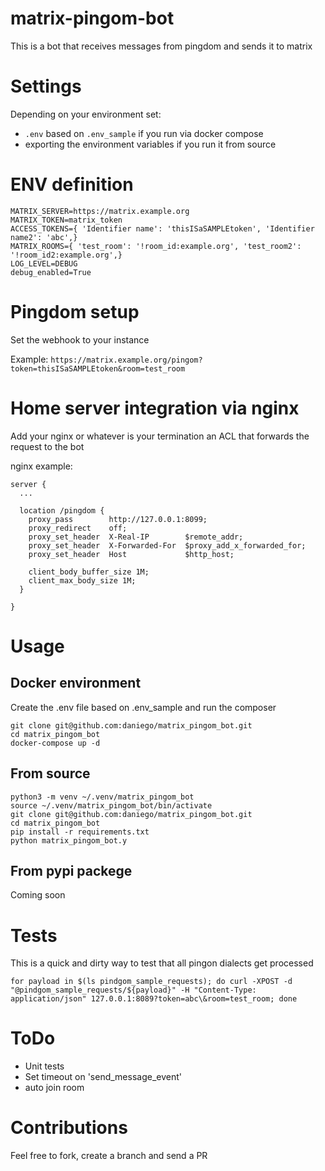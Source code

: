 # matrix-pingom-bot

This is a bot that receives messages from pingdom and sends it to matrix

# Settings
Depending on your environment set:
- `.env` based on `.env_sample` if you run via docker compose
- exporting the environment variables if you run it from source

# ENV definition
```
MATRIX_SERVER=https://matrix.example.org
MATRIX_TOKEN=matrix_token
ACCESS_TOKENS={ 'Identifier name': 'thisISaSAMPLEtoken', 'Identifier name2': 'abc',}
MATRIX_ROOMS={ 'test_room': '!room_id:example.org', 'test_room2': '!room_id2:example.org',}
LOG_LEVEL=DEBUG
debug_enabled=True
```

# Pingdom setup
Set the webhook to your instance

Example: `https://matrix.example.org/pingom?token=thisISaSAMPLEtoken&room=test_room`

# Home server integration via nginx
Add your nginx or whatever is your termination an ACL that forwards the request to the bot

nginx example:
```
server {
  ...

  location /pingdom {
    proxy_pass        http://127.0.0.1:8099;
    proxy_redirect    off;
    proxy_set_header  X-Real-IP        $remote_addr;
    proxy_set_header  X-Forwarded-For  $proxy_add_x_forwarded_for;
    proxy_set_header  Host             $http_host;

    client_body_buffer_size 1M;
    client_max_body_size 1M;
  }

}
```
# Usage
Docker environment
------------------
Create the .env file based on .env_sample and run the composer
```
git clone git@github.com:daniego/matrix_pingom_bot.git
cd matrix_pingom_bot
docker-compose up -d
```
From source
-----------
```
python3 -m venv ~/.venv/matrix_pingom_bot
source ~/.venv/matrix_pingom_bot/bin/activate
git clone git@github.com:daniego/matrix_pingom_bot.git
cd matrix_pingom_bot
pip install -r requirements.txt
python matrix_pingom_bot.y
```
From pypi packege
-----------
Coming soon

# Tests
This is a quick and dirty way to test that all pingon dialects get processed
```
for payload in $(ls pindgom_sample_requests); do curl -XPOST -d "@pindgom_sample_requests/${payload}" -H "Content-Type: application/json" 127.0.0.1:8089?token=abc\&room=test_room; done
```

# ToDo
- Unit tests
- Set timeout on 'send_message_event'
- auto join room

# Contributions
Feel free to fork, create a branch and send a PR
